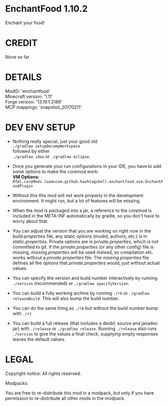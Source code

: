 # EnchantFood 1.10.2
Enchant your food!  


# CREDIT
None so far  

# DETAILS
ModID: 'enchantfood'  
Minecraft version: '1.11'  
Forge version: '13.19.1.2189'  
MCP mappings: 'snapshot_20170211'   

# DEV ENV SETUP
- Nothing really special, just your good old  
  `./gradlew setupDecompWorkspace`  
  followed by either  
  `./gradlew idea` or `./gradlew eclipse`.  
- Once you generate your run configurations
  in your IDE, you have to add some options
  to make the coremod work:  
  **VM Options:**
  `-Dfml.coreMods.load=com.github.hashtagshell.enchantfood.asm.EnchantFoodPlugin`  

- Without this this mod will not work properly
  in the development environment.
  It might run, but a lot of features will be
  missing.
- When the mod is packaged into a jar, a
  reference to the coremod is included in
  the META-INF automatically by gradle, so you
  don't have to worry about that.
- You can adjust the version that you are working
  on right now in the *build.properties* file, any
  static options (modid, authors, etc.) is
  in *static.properties*. Private options are
  in *private.properties*, which is not committed
  to git. If the *private.properties* (or any
  other config) file is missing, *missing.properties*
  will be used instead, so compilation etc.
  works without a *private.properties* file.
  The *missing.properties* file defines all the
  options that *private.properties* would, just
  without actual values.
- You can specify the version and build number
  interactively by running `./version`
  (recommended) or `./gradlew specifyVersion`.
- You can build a fully working archive by
  running `./rb` or `./gradlew releaseBuild`.
  This will also bump the build number.
- You can do the same thing as `./rb` but
  without the build number bump with `./rt`
- You can build a full release (that includes
  a deobf, source and javadoc jar) with
  `./release` or `./gradlew release`. Running
  `./release` also runs `./version` to give
  the values a final check, supplying empty
  responses leaves the default values.


# LEGAL
Copyright notice:
All rights reserved.  

Modpacks:

You are free to re-distribute this mod in a modpack, but only if you have permission to re-distribute all other mods in the modpack.
